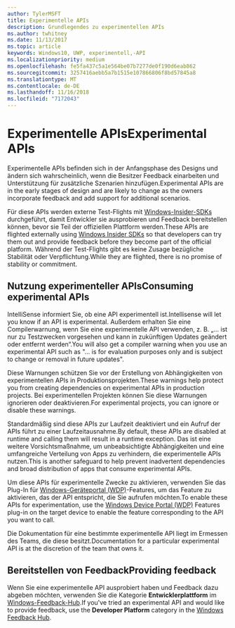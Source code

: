 ```yaml
---
author: TylerMSFT
title: Experimentelle APIs
description: Grundlegendes zu experimentellen APIs
ms.author: twhitney
ms.date: 11/13/2017
ms.topic: article
keywords: Windows10, UWP, experimentell,-API
ms.localizationpriority: medium
ms.openlocfilehash: fe5fa437c5a1e564be07b7277de0f190d6eab862
ms.sourcegitcommit: 3257416aebb5a7b1515e107866806f8bd57845a8
ms.translationtype: MT
ms.contentlocale: de-DE
ms.lasthandoff: 11/16/2018
ms.locfileid: "7172043"
---
```

# <a name="experimental-apis"></a><span data-ttu-id="5020f-104">Experimentelle APIs</span><span class="sxs-lookup"><span data-stu-id="5020f-104">Experimental APIs</span></span>

<span data-ttu-id="5020f-105">Experimentelle APIs befinden sich in der Anfangsphase des Designs und ändern sich wahrscheinlich, wenn die Besitzer Feedback einarbeiten und Unterstützung für zusätzliche Szenarien hinzufügen.</span><span class="sxs-lookup"><span data-stu-id="5020f-105">Experimental APIs are in the early stages of design and are likely to change as the owners incorporate feedback and add support for additional scenarios.</span></span>

<span data-ttu-id="5020f-106">Für diese APIs werden externe Test-Flights mit [Windows-Insider-SDKs](https://www.microsoft.com/en-us/software-download/windowsinsiderpreviewSDK) durchgeführt, damit Entwickler sie ausprobieren und Feedback bereitstellen können, bevor sie Teil der offiziellen Plattform werden.</span><span class="sxs-lookup"><span data-stu-id="5020f-106">These APIs are flighted externally using [Windows Insider SDKs](https://www.microsoft.com/en-us/software-download/windowsinsiderpreviewSDK) so that developers can try them out and provide feedback before they become part of the official platform.</span></span> <span data-ttu-id="5020f-107">Während der Test-Flights gibt es keine Zusage bezügliche Stabilität oder Verpflichtung.</span><span class="sxs-lookup"><span data-stu-id="5020f-107">While they are flighted, there is no promise of stability or commitment.</span></span>

## <a name="consuming-experimental-apis"></a><span data-ttu-id="5020f-108">Nutzung experimenteller APIs</span><span class="sxs-lookup"><span data-stu-id="5020f-108">Consuming experimental APIs</span></span>
<span data-ttu-id="5020f-109">IntelliSense informiert Sie, ob eine API experimentell ist.</span><span class="sxs-lookup"><span data-stu-id="5020f-109">Intellisense will let you know if an API is experimental.</span></span> <span data-ttu-id="5020f-110">Außerdem erhalten Sie eine Compilerwarnung, wenn Sie eine experimentelle API verwenden, z. B. „... ist nur zu Testzwecken vorgesehen und kann in zukünftigen Updates geändert oder entfernt werden“.</span><span class="sxs-lookup"><span data-stu-id="5020f-110">You will also get a compiler warning when you use an experimental API such as "... is for evaluation purposes only and is subject to change or removal in future updates".</span></span>

<span data-ttu-id="5020f-111">Diese Warnungen schützen Sie vor der Erstellung von Abhängigkeiten von experimentellen APIs in Produktionsprojekten.</span><span class="sxs-lookup"><span data-stu-id="5020f-111">These warnings help protect you from creating dependencies on experimental APIs in production projects.</span></span> <span data-ttu-id="5020f-112">Bei experimentellen Projekten können Sie diese Warnungen ignorieren oder deaktivieren.</span><span class="sxs-lookup"><span data-stu-id="5020f-112">For experimental projects, you can ignore or disable these warnings.</span></span>

<span data-ttu-id="5020f-113">Standardmäßig sind diese APIs zur Laufzeit deaktiviert und ein Aufruf der APIs führt zu einer Laufzeitausnahme.</span><span class="sxs-lookup"><span data-stu-id="5020f-113">By default, these APIs are disabled at runtime and calling them will result in a runtime exception.</span></span> <span data-ttu-id="5020f-114">Das ist eine weitere Vorsichtsmaßnahme, um unbeabsichtigte Abhängigkeiten und eine umfangreiche Verteilung von Apps zu verhindern, die experimentelle APIs nutzen.</span><span class="sxs-lookup"><span data-stu-id="5020f-114">This is another safeguard to help prevent inadvertent dependencies and broad distribution of apps that consume experimental APIs.</span></span>

<span data-ttu-id="5020f-115">Um diese APIs für experimentelle Zwecke zu aktivieren, verwenden Sie das Plug-In für [Windows-Geräteportal (WDP)](https://docs.microsoft.com/en-us/windows/uwp/debug-test-perf/device-portal)-Features, um das Feature zu aktivieren, das der API entspricht, die Sie aufrufen möchten.</span><span class="sxs-lookup"><span data-stu-id="5020f-115">To enable these APIs for experimentation, use the [Windows Device Portal (WDP)](https://docs.microsoft.com/en-us/windows/uwp/debug-test-perf/device-portal) Features plug-in on the target device to enable the feature corresponding to the API you want to call.</span></span>

<span data-ttu-id="5020f-116">Die Dokumentation für eine bestimmte experimentelle API liegt im Ermessen des Teams, die diese besitzt.</span><span class="sxs-lookup"><span data-stu-id="5020f-116">Documentation for a particular experimental API is at the discretion of the team that owns it.</span></span>

## <a name="providing-feedback"></a><span data-ttu-id="5020f-117">Bereitstellen von Feedback</span><span class="sxs-lookup"><span data-stu-id="5020f-117">Providing feedback</span></span>

<span data-ttu-id="5020f-118">Wenn Sie eine experimentelle API ausprobiert haben und Feedback dazu abgeben möchten, verwenden Sie die Kategorie **Entwicklerplattform** im [Windows-Feedback-Hub](https://support.microsoft.com/en-us/help/4021566/windows-10-send-feedback-to-microsoft-with-feedback-hub-app).</span><span class="sxs-lookup"><span data-stu-id="5020f-118">If you've tried an experimental API and would like to provide feedback, use the **Developer Platform** category in the [Windows Feedback Hub](https://support.microsoft.com/en-us/help/4021566/windows-10-send-feedback-to-microsoft-with-feedback-hub-app).</span></span>